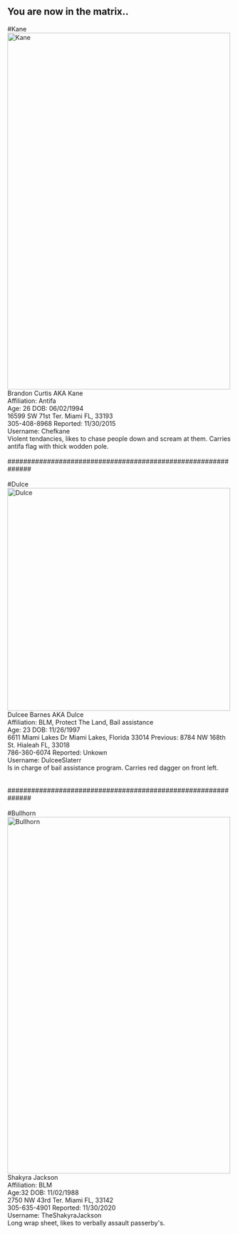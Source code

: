 ## You are now in the matrix..

#Kane
<br>
<img src="https://i.postimg.cc/j5VxtkSF/bc.jpg" alt="Kane" width="500" height="800">
<br>
Brandon Curtis AKA Kane
<br>
Affiliation: Antifa
<br>
Age: 26 DOB: 06/02/1994
<br>
16599 SW 71st Ter. Miami FL, 33193 
<br>
305-408-8968 Reported: 11/30/2015
<br>
Username: Chefkane
<br>
Violent tendancies, likes to chase people down and scream at them. Carries antifa flag with thick wodden pole.
<br>
<br>
##############################################################
<br>
<br>
#Dulce
<br>
<img src="https://i.postimg.cc/JzbRr5S6/db.jpg" alt="Dulce" width="500" height="500">
<br>
Dulcee Barnes AKA Dulce
<br>
Affiliation: BLM, Protect The Land, Bail assistance
<br>
Age: 23 DOB: 11/26/1997
<br>
6611 Miami Lakes Dr Miami Lakes, Florida 33014 Previous: 8784 NW 168th St. Hialeah FL, 33018
<br>
786-360-6074 Reported: Unkown
<br>
Username: DulceeSlaterr
<br>
Is in charge of bail assistance program. Carries red dagger on front left.
<br>
<br>
<br>
##############################################################
<br>
<br>
#Bullhorn
<br>
<img src="https://i.postimg.cc/MHsy9ZNC/sj.jpg" alt="Bullhorn" width="500" height="800">
<br>
Shakyra Jackson
<br>
Affiliation: BLM
<br>
Age:32 DOB: 11/02/1988
<br>
2750 NW 43rd Ter. Miami FL, 33142
<br>
305-635-4901 Reported: 11/30/2020
<br>
Username: TheShakyraJackson
<br>
Long wrap sheet, likes to verbally assault passerby's.
<br>
<br>
<br>

